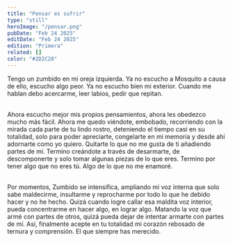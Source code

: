 ```yaml
---
title: "Pensar es sufrir"
type: "still"
heroImage: "/pensar.png"
pubDate: "Feb 24 2025"
editDate: "Feb 24 2025"
edition: "Primera"
related: []
color: "#2D2C28"
---
```


Tengo un zumbido en mi oreja izquierda. Ya no escucho a Mosquito a causa de ello, escucho algo peor. Ya no escucho bien mi exterior. Cuando me hablan debo acercarme, leer labios, pedir que repitan.
<br><br>

Ahora escucho mejor mis propios pensamientos, ahora les obedezco mucho más fácil. Ahora me quedo viéndote, embobado, recorriendo con la mirada cada parte de tu lindo rostro, deteniendo el tiempo casi en su totalidad, solo para poder apreciarte, congelarte en mi memoria y desde ahí adornarte como yo quiero. Quitarte lo que no me gusta de ti añadiendo partes de mí. Termino creándote a través de desarmarte, de descomponerte y solo tomar algunas piezas de lo que eres. Termino por tener algo que no eres tú. Algo de lo que no me enamoré.
<br><br>

Por momentos, Zumbido se intensifica, ampliando mi voz interna que solo sabe maldecirme, insultarme y reprocharme por todo lo que he debido hacer y no he hecho. Quizá cuando logre callar esa maldita voz interior, pueda concentrarme en hacer algo, en lograr algo. Matando la voz que armé con partes de otros, quizá pueda dejar de intentar armarte con partes de mí. Así, finalmente acepte en tu totalidad mi corazón rebosado de ternura y comprensión. El que siempre has merecido.
